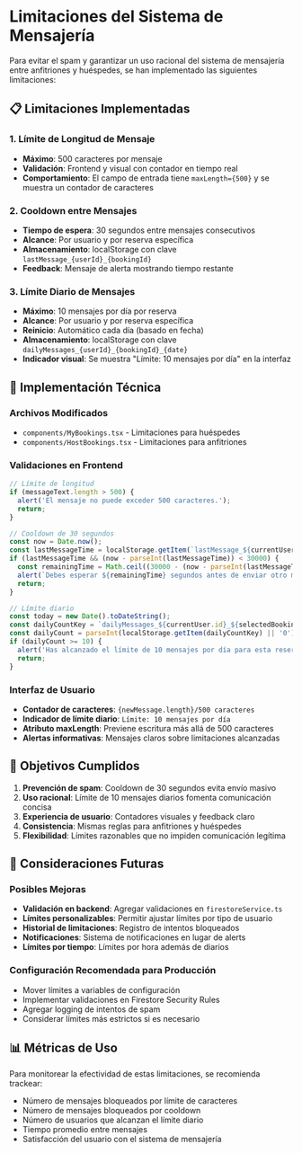 # Limitaciones del Sistema de Mensajería

Para evitar el spam y garantizar un uso racional del sistema de mensajería entre anfitriones y huéspedes, se han implementado las siguientes limitaciones:

## 📋 Limitaciones Implementadas

### 1. **Límite de Longitud de Mensaje**
- **Máximo**: 500 caracteres por mensaje
- **Validación**: Frontend y visual con contador en tiempo real
- **Comportamiento**: El campo de entrada tiene `maxLength={500}` y se muestra un contador de caracteres

### 2. **Cooldown entre Mensajes**
- **Tiempo de espera**: 30 segundos entre mensajes consecutivos
- **Alcance**: Por usuario y por reserva específica
- **Almacenamiento**: localStorage con clave `lastMessage_{userId}_{bookingId}`
- **Feedback**: Mensaje de alerta mostrando tiempo restante

### 3. **Límite Diario de Mensajes**
- **Máximo**: 10 mensajes por día por reserva
- **Alcance**: Por usuario y por reserva específica
- **Reinicio**: Automático cada día (basado en fecha)
- **Almacenamiento**: localStorage con clave `dailyMessages_{userId}_{bookingId}_{date}`
- **Indicador visual**: Se muestra "Límite: 10 mensajes por día" en la interfaz

## 🔧 Implementación Técnica

### Archivos Modificados
- `components/MyBookings.tsx` - Limitaciones para huéspedes
- `components/HostBookings.tsx` - Limitaciones para anfitriones

### Validaciones en Frontend
```javascript
// Límite de longitud
if (messageText.length > 500) {
  alert('El mensaje no puede exceder 500 caracteres.');
  return;
}

// Cooldown de 30 segundos
const now = Date.now();
const lastMessageTime = localStorage.getItem(`lastMessage_${currentUser.id}_${selectedBooking.id}`);
if (lastMessageTime && (now - parseInt(lastMessageTime)) < 30000) {
  const remainingTime = Math.ceil((30000 - (now - parseInt(lastMessageTime))) / 1000);
  alert(`Debes esperar ${remainingTime} segundos antes de enviar otro mensaje.`);
  return;
}

// Límite diario
const today = new Date().toDateString();
const dailyCountKey = `dailyMessages_${currentUser.id}_${selectedBooking.id}_${today}`;
const dailyCount = parseInt(localStorage.getItem(dailyCountKey) || '0');
if (dailyCount >= 10) {
  alert('Has alcanzado el límite de 10 mensajes por día para esta reserva.');
  return;
}
```

### Interfaz de Usuario
- **Contador de caracteres**: `{newMessage.length}/500 caracteres`
- **Indicador de límite diario**: `Límite: 10 mensajes por día`
- **Atributo maxLength**: Previene escritura más allá de 500 caracteres
- **Alertas informativas**: Mensajes claros sobre limitaciones alcanzadas

## 🎯 Objetivos Cumplidos

1. **Prevención de spam**: Cooldown de 30 segundos evita envío masivo
2. **Uso racional**: Límite de 10 mensajes diarios fomenta comunicación concisa
3. **Experiencia de usuario**: Contadores visuales y feedback claro
4. **Consistencia**: Mismas reglas para anfitriones y huéspedes
5. **Flexibilidad**: Límites razonables que no impiden comunicación legítima

## 🔄 Consideraciones Futuras

### Posibles Mejoras
- **Validación en backend**: Agregar validaciones en `firestoreService.ts`
- **Límites personalizables**: Permitir ajustar límites por tipo de usuario
- **Historial de limitaciones**: Registro de intentos bloqueados
- **Notificaciones**: Sistema de notificaciones en lugar de alerts
- **Límites por tiempo**: Límites por hora además de diarios

### Configuración Recomendada para Producción
- Mover límites a variables de configuración
- Implementar validaciones en Firestore Security Rules
- Agregar logging de intentos de spam
- Considerar límites más estrictos si es necesario

## 📊 Métricas de Uso

Para monitorear la efectividad de estas limitaciones, se recomienda trackear:
- Número de mensajes bloqueados por límite de caracteres
- Número de mensajes bloqueados por cooldown
- Número de usuarios que alcanzan el límite diario
- Tiempo promedio entre mensajes
- Satisfacción del usuario con el sistema de mensajería